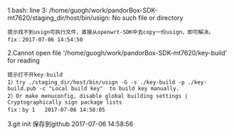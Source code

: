 1.bash: line 3: /home/guogh/work/pandorBox-SDK-mt7620/staging_dir/host/bin/usign: No such file or directory

	提示找不到usign可执行文件，直接从openwrt-SDK中去copy一份usign，即可解决。
 	fix：2017-07-06 14:54:50 

2.Cannot open file '/home/guogh/work/pandorBox-SDK-mt7620/key-build' for reading

	提示打不开key-build
	1）try ./staging_dir/host/bin/usign -G -s ./key-build -p ./key-build.pub -c "Local build key"  to build key manually.
	2）Or make menuconfig, disable global building settings | Cryptographically sign package lists 
	fix：by 1   2017-07-06 14:58:05 
3.git init 保存到github
	2017-07-06 14:58:56 
	
